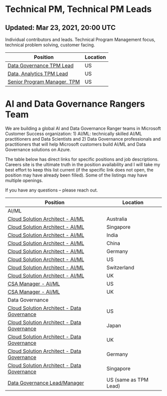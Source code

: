 # Technical PM, Technical PM Leads
## Updated: Mar 23, 2021, 20:00 UTC 

Individual contributors and leads. Technical Program Management focus, technical problem solving, customer facing. 

Position | Location
-------- | --------
[Data Governance TPM Lead](https://careers.microsoft.com/us/en/job/1007200/Principal-TPM-Lead) | US
[Data, Analytics TPM Lead](https://careers.microsoft.com/us/en/job/1007331/Principal-TPM-Lead) | US
[Senior Program Manager, TPM](https://careers.microsoft.com/us/en/job/1008964/Senior-Program-Manager) | US


# AI and Data Governance Rangers Team

We are building a global AI and Data Governance Ranger teams in Microsoft Customer Success organization: 1) AI/ML: technically skilled AI/ML practitioners and Data Scientists and 2) Data Governance professionals and practitioners that will help Microsoft customers build AI/ML and Data Governance solutions on Azure. 

The table below has direct links for specific positions and job descriptions. Careers site is the ultimate truth in the position availability and I will take my best effort to keep this list current (if the specific link does not open, the position may have already been filled). Some of the listings may have multiple openings. 

If you have any questions – please reach out. 

Position | Location
-------- | --------
AI/ML | 
[Cloud Solution Architect - AI/ML](https://careers.microsoft.com/us/en/job/983815/Cloud-Solution-Architect) | Australia
[Cloud Solution Architect - AI/ML](https://careers.microsoft.com/us/en/job/983817/Cloud-Solution-Architect) | Singapore
[Cloud Solution Architect - AI/ML](https://careers.microsoft.com/us/en/job/983818/Cloud-Solution-Architect) | India
[Cloud Solution Architect - AI/ML](https://careers.microsoft.com/us/en/job/989948/Cloud-Solution-Architect) | China
[Cloud Solution Architect - AI/ML](https://careers.microsoft.com/us/en/job/985561/Cloud-Solution-Architect-Data-Science-Artificial-Intelligence-CustomerSuccess) | Germany
[Cloud Solution Architect - AI/ML](https://careers.microsoft.com/us/en/job/983803/Cloud-Solution-Architect-AI-ML) | US
[Cloud Solution Architect - AI/ML](https://careers.microsoft.com/us/en/job/986827/Cloud-Solution-Architect-Data-and-AI) | Switzerland
[Cloud Solution Architect - AI/ML](https://careers.microsoft.com/us/en/job/983805/Cloud-Solution-Architect-AI-Data-Science) | UK
[CSA Manager - AI/ML](https://careers.microsoft.com/us/en/job/984671/CSA-Manager-AI-and-Data-Governance) | US
[CSA Manager - AI/ML](https://careers.microsoft.com/us/en/job/984774/CSA-Manager-AI-Data-Governance) | UK
Data Governance |
[Cloud Solution Architect - Data Governance](https://careers.microsoft.com/us/en/job/983804/Cloud-Solution-Architect-Data-Governance) | US
[Cloud Solution Architect - Data Governance](https://careers.microsoft.com/us/en/job/989949/Cloud-Solution-Architect) | Japan
[Cloud Solution Architect - Data Governance](https://careers.microsoft.com/us/en/job/983812/Cloud-Solution-Architect-Data-Governance) | UK
[Cloud Solution Architect - Data Governance](https://careers.microsoft.com/us/en/job/985562/Data-Governance-Cloud-Solution-Architect-CustomerSuccess) | Germany
[Cloud Solution Architect - Data Governance](https://careers.microsoft.com/us/en/job/983819/Cloud-Solution-Architect) | Singapore
[Data Governance Lead/Manager](https://careers.microsoft.com/us/en/job/1007200/Principal-TPM-Lead) | US (same as TPM Lead)

